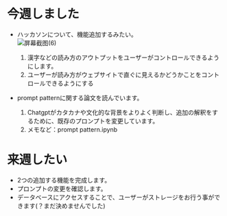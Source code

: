 # 今週しました
- ハッカソンについて、機能追加するみたい。<br>
    ![屏幕截图(6)](https://github.com/xinyun2000/PaperNotes/assets/130521370/3ea9e6e6-36f3-4805-a7c6-55713ea91037)<br>
    1. 漢字などの読み方のアウトプットをユーザーがコントロールできるようにします。
    2. ユーザーが読み方がウェブサイトで直ぐに見えるかどうかことをコントロールできるようにする

- prompt patternに関する論文を読んでいます。<br>
    1. Chatgptがカタカナや文化的な背景をよりよく判断し、追加の解釈をするために、既存のプロンプトを変更しています。
    2. メモなど：prompt pattern.ipynb

# 来週したい
- 2つの追加する機能を完成します。
- プロンプトの変更を確認します。
- データベースにアクセスすることで、ユーザーがストレージをお行う事ができます(？まだ決めませんでした)

